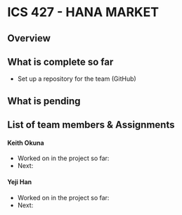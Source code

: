 # ICS 427 - HANA MARKET

## Overview


## What is complete so far
- Set up a repository for the team (GitHub)


## What is pending


## List of team members & Assignments

#### Keith Okuna
- Worked on in the project so far:
- Next:

#### Yeji Han

- Worked on in the project so far:
- Next:
